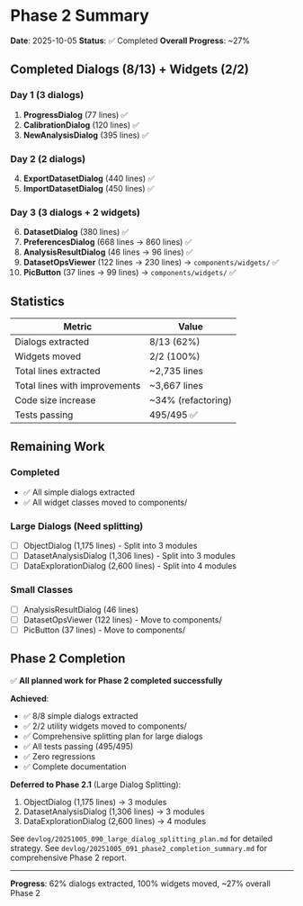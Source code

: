 # Phase 2 Summary

**Date**: 2025-10-05
**Status**: ✅ Completed
**Overall Progress**: ~27%

## Completed Dialogs (8/13) + Widgets (2/2)

### Day 1 (3 dialogs)
1. **ProgressDialog** (77 lines) ✅
2. **CalibrationDialog** (120 lines) ✅
3. **NewAnalysisDialog** (395 lines) ✅

### Day 2 (2 dialogs)
4. **ExportDatasetDialog** (440 lines) ✅
5. **ImportDatasetDialog** (450 lines) ✅

### Day 3 (3 dialogs + 2 widgets)
6. **DatasetDialog** (380 lines) ✅
7. **PreferencesDialog** (668 lines → 860 lines) ✅
8. **AnalysisResultDialog** (46 lines → 96 lines) ✅
9. **DatasetOpsViewer** (122 lines → 230 lines) → `components/widgets/` ✅
10. **PicButton** (37 lines → 99 lines) → `components/widgets/` ✅

## Statistics

| Metric | Value |
|--------|-------|
| Dialogs extracted | 8/13 (62%) |
| Widgets moved | 2/2 (100%) |
| Total lines extracted | ~2,735 lines |
| Total lines with improvements | ~3,667 lines |
| Code size increase | ~34% (refactoring) |
| Tests passing | 495/495 ✅ |

## Remaining Work

### Completed
- ✅ All simple dialogs extracted
- ✅ All widget classes moved to components/

### Large Dialogs (Need splitting)
- [ ] ObjectDialog (1,175 lines) - Split into 3 modules
- [ ] DatasetAnalysisDialog (1,306 lines) - Split into 3 modules
- [ ] DataExplorationDialog (2,600 lines) - Split into 4 modules

### Small Classes
- [ ] AnalysisResultDialog (46 lines)
- [ ] DatasetOpsViewer (122 lines) - Move to components/
- [ ] PicButton (37 lines) - Move to components/

## Phase 2 Completion

✅ **All planned work for Phase 2 completed successfully**

**Achieved**:
- ✅ 8/8 simple dialogs extracted
- ✅ 2/2 utility widgets moved to components/
- ✅ Comprehensive splitting plan for large dialogs
- ✅ All tests passing (495/495)
- ✅ Zero regressions
- ✅ Complete documentation

**Deferred to Phase 2.1** (Large Dialog Splitting):
1. ObjectDialog (1,175 lines) → 3 modules
2. DatasetAnalysisDialog (1,306 lines) → 3 modules
3. DataExplorationDialog (2,600 lines) → 4 modules

See `devlog/20251005_090_large_dialog_splitting_plan.md` for detailed strategy.
See `devlog/20251005_091_phase2_completion_summary.md` for comprehensive Phase 2 report.

---

**Progress**: 62% dialogs extracted, 100% widgets moved, ~27% overall Phase 2
